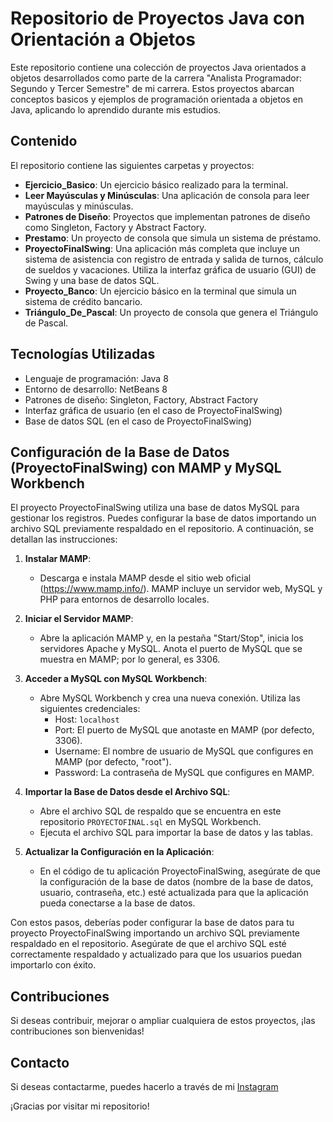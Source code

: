 # Repositorio de Proyectos Java con Orientación a Objetos

Este repositorio contiene una colección de proyectos Java orientados a objetos desarrollados como parte de la carrera "Analista Programador: Segundo y Tercer Semestre" de mi carrera. Estos proyectos abarcan conceptos basicos y ejemplos de programación orientada a objetos en Java, aplicando lo aprendido durante mis estudios.

## Contenido

El repositorio contiene las siguientes carpetas y proyectos:

- **Ejercicio_Basico**: Un ejercicio básico realizado para la terminal.
- **Leer Mayúsculas y Minúsculas**: Una aplicación de consola para leer mayúsculas y minúsculas.
- **Patrones de Diseño**: Proyectos que implementan patrones de diseño como Singleton, Factory y Abstract Factory.
- **Prestamo**: Un proyecto de consola que simula un sistema de préstamo.
- **ProyectoFinalSwing**: Una aplicación más completa que incluye un sistema de asistencia con registro de entrada y salida de turnos, cálculo de sueldos y vacaciones. Utiliza la interfaz gráfica de usuario (GUI) de Swing y una base de datos SQL.
- **Proyecto_Banco**: Un ejercicio básico en la terminal que simula un sistema de crédito bancario.
- **Triángulo_De_Pascal**: Un proyecto de consola que genera el Triángulo de Pascal.

## Tecnologías Utilizadas

- Lenguaje de programación: Java 8
- Entorno de desarrollo: NetBeans 8
- Patrones de diseño: Singleton, Factory, Abstract Factory
- Interfaz gráfica de usuario (en el caso de ProyectoFinalSwing)
- Base de datos SQL (en el caso de ProyectoFinalSwing)

## Configuración de la Base de Datos (ProyectoFinalSwing) con MAMP y MySQL Workbench

El proyecto ProyectoFinalSwing utiliza una base de datos MySQL para gestionar los registros. Puedes configurar la base de datos importando un archivo SQL previamente respaldado en el repositorio. A continuación, se detallan las instrucciones:

1. **Instalar MAMP**:
   - Descarga e instala MAMP desde el sitio web oficial (https://www.mamp.info/). MAMP incluye un servidor web, MySQL y PHP para entornos de desarrollo locales.

2. **Iniciar el Servidor MAMP**:
   - Abre la aplicación MAMP y, en la pestaña "Start/Stop", inicia los servidores Apache y MySQL. Anota el puerto de MySQL que se muestra en MAMP; por lo general, es 3306.

3. **Acceder a MySQL con MySQL Workbench**:
   - Abre MySQL Workbench y crea una nueva conexión. Utiliza las siguientes credenciales:
     - Host: `localhost`
     - Port: El puerto de MySQL que anotaste en MAMP (por defecto, 3306).
     - Username: El nombre de usuario de MySQL que configures en MAMP (por defecto, "root").
     - Password: La contraseña de MySQL que configures en MAMP.

4. **Importar la Base de Datos desde el Archivo SQL**:
   - Abre el archivo SQL de respaldo que se encuentra en este repositorio `PROYECTOFINAL.sql` en MySQL Workbench.
   - Ejecuta el archivo SQL para importar la base de datos y las tablas.

5. **Actualizar la Configuración en la Aplicación**:
   - En el código de tu aplicación ProyectoFinalSwing, asegúrate de que la configuración de la base de datos (nombre de la base de datos, usuario, contraseña, etc.) esté actualizada para que la aplicación pueda conectarse a la base de datos.

Con estos pasos, deberías poder configurar la base de datos para tu proyecto ProyectoFinalSwing importando un archivo SQL previamente respaldado en el repositorio. Asegúrate de que el archivo SQL esté correctamente respaldado y actualizado para que los usuarios puedan importarlo con éxito.

## Contribuciones

Si deseas contribuir, mejorar o ampliar cualquiera de estos proyectos, ¡las contribuciones son bienvenidas!

## Contacto

Si deseas contactarme, puedes hacerlo a través de mi [Instagram](https://www.instagram.com/vmtrdev/)

¡Gracias por visitar mi repositorio!
